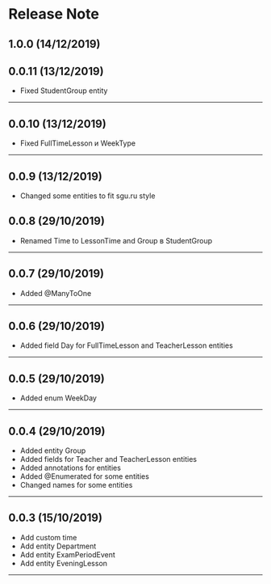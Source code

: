 # Release Note

## 1.0.0 (14/12/2019)

## 0.0.11 (13/12/2019)

- Fixed StudentGroup entity

---

## 0.0.10 (13/12/2019)

- Fixed FullTimeLesson и WeekType

---

## 0.0.9 (13/12/2019)

- Changed some entities to fit sgu.ru style

## 0.0.8 (29/10/2019)

- Renamed Time to LessonTime and Group в StudentGroup

---

## 0.0.7 (29/10/2019)

- Added @ManyToOne
  
---

## 0.0.6 (29/10/2019)

- Added field Day for FullTimeLesson and TeacherLesson entities

---

## 0.0.5 (29/10/2019)

- Added enum WeekDay

---

## 0.0.4 (29/10/2019)

- Added entity Group
- Added fields for Teacher and TeacherLesson entities
- Added annotations for entities
- Added @Enumerated for some entities
- Changed names for some entities

---

## 0.0.3 (15/10/2019)

- Add custom time
- Add entity Department
- Add entity ExamPeriodEvent
- Add entity EveningLesson

---
